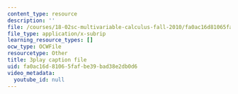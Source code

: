 ```yaml
---
content_type: resource
description: ''
file: /courses/18-02sc-multivariable-calculus-fall-2010/fa0ac16d81065fafbe39bad38e2db0d6_YwZYSTQs-Hk.vtt
file_type: application/x-subrip
learning_resource_types: []
ocw_type: OCWFile
resourcetype: Other
title: 3play caption file
uid: fa0ac16d-8106-5faf-be39-bad38e2db0d6
video_metadata:
  youtube_id: null
---
```


